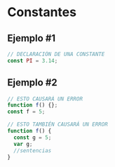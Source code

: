 # Constantes

## Ejemplo #1

```js
// DECLARACIÓN DE UNA CONSTANTE
const PI = 3.14;
```

## Ejemplo #2

```js
// ESTO CAUSARÁ UN ERROR
function f() {};
const f = 5;

// ESTO TAMBIÉN CAUSARÁ UN ERROR
function f() {
  const g = 5;
  var g;
  //sentencias
}
```